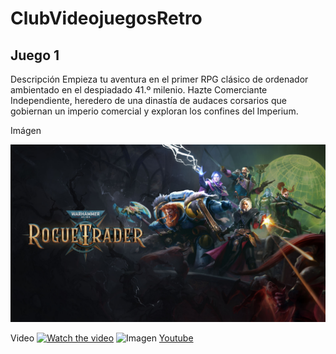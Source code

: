 # ClubVideojuegosRetro

## Juego 1

Descripción
Empieza tu aventura en el primer RPG clásico de ordenador ambientado en el despiadado 41.º milenio. Hazte Comerciante Independiente, heredero de una dinastía de audaces corsarios que gobiernan un imperio comercial y exploran los confines del Imperium.

Imágen

![Imagen](Juego.jpg)

Video
[![Watch the video](https://img.youtube.com/vi/T-D1KVIuvjA/Juego.jpg)]([https://youtu.be/T-D1KVIuvjA](https://www.youtube.com/watch?v=7mYd1aV5mW4))
![Imagen]([Juego.jpg](https://img.youtube.com/vi/7mYd1aV5mW4/0.jpg))
[Youtube](https://www.youtube.com/watch?v=7mYd1aV5mW4)
 
